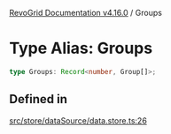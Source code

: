 [RevoGrid Documentation v4.16.0](README.md) / Groups

# Type Alias: Groups

```ts
type Groups: Record<number, Group[]>;
```

## Defined in

[src/store/dataSource/data.store.ts:26](https://github.com/revolist/revogrid/blob/09cdc1e0b86c0627e1eaa752c7fd0bb1b7b42330/src/store/dataSource/data.store.ts#L26)
